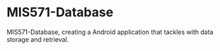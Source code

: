 # MIS571-Database
MIS571-Database, creating a Android application that tackles with data storage and retrieval.
